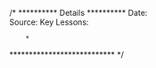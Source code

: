 /* ********** Details **********
    Date:   
    Source: 
    Key Lessons:
        
        * 
  
   *************************** */
